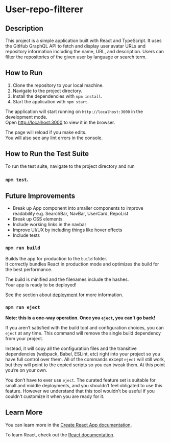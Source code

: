 # User-repo-filterer

## Description

This project is a simple application built with React and TypeScript. It uses the GitHub GraphQL API to fetch and display user avatar URLs and repository information including the name, URL, and description. Users can filter the repositories of the given user by language or search term.

## How to Run

1. Clone the repository to your local machine.
2. Navigate to the project directory.
3. Install the dependencies with `npm install`.
4. Start the application with `npm start`.

The application will start running on `http://localhost:3000` in the development mode.\
Open [http://localhost:3000](http://localhost:3000) to view it in the browser.

The page will reload if you make edits.\
You will also see any lint errors in the console.

## How to Run the Test Suite

To run the test suite, navigate to the project directory and run 
### `npm test`.

## Future Improvements

- Break up App component into smaller components to improve readability e.g. SearchBar, NavBar, UserCard, RepoList
- Break up CSS elements 
- Include working links in the navbar 
- Improve UI/UX by including things like hover effects
- Include tests 

### `npm run build`

Builds the app for production to the `build` folder.\
It correctly bundles React in production mode and optimizes the build for the best performance.

The build is minified and the filenames include the hashes.\
Your app is ready to be deployed!

See the section about [deployment](https://facebook.github.io/create-react-app/docs/deployment) for more information.

### `npm run eject`

**Note: this is a one-way operation. Once you `eject`, you can’t go back!**

If you aren’t satisfied with the build tool and configuration choices, you can `eject` at any time. This command will remove the single build dependency from your project.

Instead, it will copy all the configuration files and the transitive dependencies (webpack, Babel, ESLint, etc) right into your project so you have full control over them. All of the commands except `eject` will still work, but they will point to the copied scripts so you can tweak them. At this point you’re on your own.

You don’t have to ever use `eject`. The curated feature set is suitable for small and middle deployments, and you shouldn’t feel obligated to use this feature. However we understand that this tool wouldn’t be useful if you couldn’t customize it when you are ready for it.

## Learn More

You can learn more in the [Create React App documentation](https://facebook.github.io/create-react-app/docs/getting-started).

To learn React, check out the [React documentation](https://reactjs.org/).
